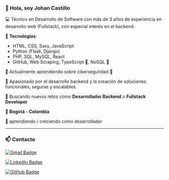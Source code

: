 ### 👋 Hola, soy Johan Castillo

💻 Técnico en Desarrollo de Software con más de 3 años de experiencia en desarrollo web (Fullstack), con especial interés en el backend.

🔧 **Tecnologías**:
- HTML, CSS, Sass, JavaScript
- Python (Flask, Django)
- PHP, SQL, MySQL, React
- GitHub, Web Scraping, TypeScript 🌱, NoSQL 🌱

🧠 Actualmente aprendiendo sobre ciberseguridad 🔐

🚀 Apasionado por el desarrollo backend y la creación de soluciones funcionales, seguras y escalables.

💼 Buscando nuevos retos como **Desarrollador Backend** o **Fullstack Developer**

📌  **Bogotá - Colombia**

🌱 aprendiendo / creciendo como desarrollador

---

### 📫 Contacto

[![Gmail Badge](https://img.shields.io/badge/-johanncastillo92@gmail.com-c14438?style=flat-square&logo=Gmail&logoColor=white&link=mailto:johanncastillo92@gmail.com)](mailto:johanncastillo92@gmail.com)  

[![LinkedIn Badge](https://img.shields.io/badge/-LinkedIn-0077B5?style=flat-square&logo=Linkedin&logoColor=white&link=https://www.linkedin.com/in/johancastillo-fullstack/)](https://www.linkedin.com/in/johancastillo-fullstack/) 


[![GitHub Badge](https://img.shields.io/badge/-GitHub-24292e?style=flat-square&logo=github&logoColor=white&link=https://github.com/JohaCasti)](https://github.com/JohaCasti)  
<!-- [![Website Badge](https://img.shields.io/badge/-Portafolio-0e76a8?style=flat-square&logo=Google-Chrome&logoColor=white&link=https://jhcastillo.dev)](https://jhcastillo.dev) -->
